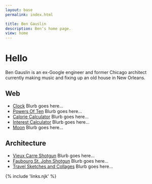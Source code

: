 ```yaml
---
layout: base
permalink: index.html

title: Ben Gauslin
description: Ben’s home page.
view: home
---
```

# Hello

Ben Gauslin is an ex-Google engineer and former Chicago architect currently making music and fixing up an old house in New Orleans.

## Web

- [Clock][clock] Blurb goes here...
- [Powers Of Ten][ten] Blurb goes here...
- [Calorie Calculator][calories] Blurb goes here...
- [Interest Calculator][interest] Blurb goes here...
- [Moon][moon] Blurb goes here...

[calories]: https://calories.gauslin.com
[clock]: https://clock.gauslin.com
[interest]: https://interest.gauslin.com
[moon]: https://moon.gauslin.com
[ten]: https://ten.gauslin.com

## Architecture

- [Vieux Carre Shotgun][shotgun-vc] Blurb goes here...
- [Faubourg St. John Shotgun][shotgun-fsj] Blurb goes here...
- [Travel Sketches and Collages][europa] Blurb goes here...

[europa]: /slides/europa.html
[shotgun-fsj]: /slides/shotgun-fsj
[shotgun-vc]: /slides/shotgun-vc

{% include 'links.njk' %}